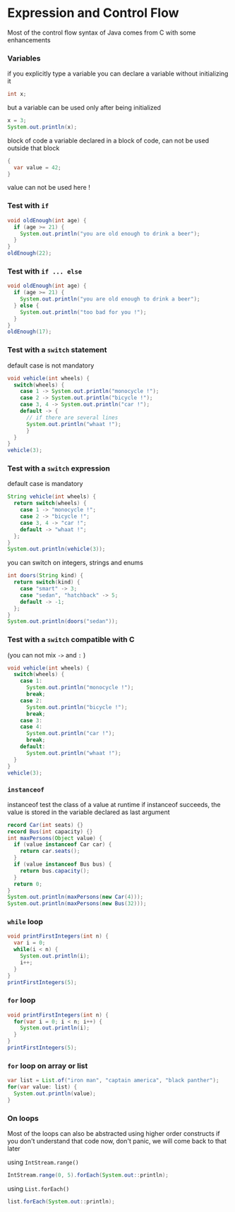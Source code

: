 
# Expression and Control Flow
Most of the control flow syntax of Java comes from C with some enhancements

### Variables
if you explicitly type a variable you can declare a variable without initializing it
```java
int x;
```

but a variable can be used only after being initialized
```java
x = 3;
System.out.println(x);
```

block of code
a variable declared in a block of code, can not be used outside that block
```java
{
  var value = 42;
}
```
value can not be used here !

### Test with `if`
```java
void oldEnough(int age) {
  if (age >= 21) {
    System.out.println("you are old enough to drink a beer");
  }
}
oldEnough(22);
```

### Test with `if ... else`
```java
void oldEnough(int age) {
  if (age >= 21) {
    System.out.println("you are old enough to drink a beer");
  } else {
    System.out.println("too bad for you !");
  }
}
oldEnough(17);
```


### Test with a `switch` statement
default case is not mandatory
```java
void vehicle(int wheels) {
  switch(wheels) {
    case 1 -> System.out.println("monocycle !");
    case 2 -> System.out.println("bicycle !");
    case 3, 4 -> System.out.println("car !");
    default -> {
      // if there are several lines
      System.out.println("whaat !");
      }
  }
}
vehicle(3);
```

### Test with a `switch` expression
default case is mandatory
```java
String vehicle(int wheels) {
  return switch(wheels) {
    case 1 -> "monocycle !";
    case 2 -> "bicycle !";
    case 3, 4 -> "car !";
    default -> "whaat !";
  };
}
System.out.println(vehicle(3));
```

you can switch on integers, strings and enums
```java
int doors(String kind) {
  return switch(kind) {
    case "smart" -> 3;
    case "sedan", "hatchback" -> 5;
    default -> -1;
  };
}
System.out.println(doors("sedan"));
```

### Test with a `switch` compatible with C
(you can not mix `->` and `:` )
```java
void vehicle(int wheels) {
  switch(wheels) {
    case 1:
      System.out.println("monocycle !");
      break;
    case 2:
      System.out.println("bicycle !");
      break;
    case 3:
    case 4:
      System.out.println("car !");
      break;
    default:
      System.out.println("whaat !");
  }
}
vehicle(3);
```


### `instanceof`
instanceof test the class of a value at runtime
if instanceof succeeds, the value is stored in the variable
declared as last argument
```java
record Car(int seats) {}
record Bus(int capacity) {}
int maxPersons(Object value) {
  if (value instanceof Car car) {
    return car.seats();
  }
  if (value instanceof Bus bus) {
    return bus.capacity();
  }
  return 0;
}
System.out.println(maxPersons(new Car(4)));
System.out.println(maxPersons(new Bus(32)));
```


### `while` loop
```java
void printFirstIntegers(int n) {
  var i = 0;
  while(i < n) {
    System.out.println(i);
    i++;
  }
}
printFirstIntegers(5);
```

### `for` loop
```java
void printFirstIntegers(int n) {
  for(var i = 0; i < n; i++) {
    System.out.println(i);
  }
}
printFirstIntegers(5);
```

### `for` loop on array or list
```java
var list = List.of("iron man", "captain america", "black panther");
for(var value: list) {
  System.out.println(value);
}
```


### On loops
Most of the loops can also be abstracted using higher order constructs
if you don't understand that code now, don't panic, we will come back
to that later

using `IntStream.range()`
```java
IntStream.range(0, 5).forEach(System.out::println);
```

using `List.forEach()`
```java
list.forEach(System.out::println);
```
